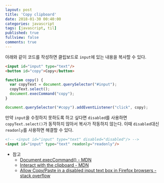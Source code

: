 ```yaml
---
layout: post
title: 'Copy clipboard'
date: 2018-01-30 00:40:00
categories: javascript
tags: [javascript, til]
published: true
fullview: false
comments: true
---
```


아래와 같이 코드를 작성하면 클립보드로 `input`에 있는 내용을 복사할 수 있다.

```html
<input id="input" type="text"/>
<button id="copy">Copy</button>
```

```javascript
function copy() {
  var copyText = document.querySelector("#input");
  copyText.select();
  document.execCommand("copy");
}

document.querySelector("#copy").addEventListener("click", copy);
```

만약 `input`을 수정하지 못하도록 하고 싶다면 `disabled`를 사용하면 `copyText.select()`가 동작하지 않아서 복사가 작동하지 않는다. 이때 `disabled`대신 `readonly`를 사용하면 해결할 수 있다.

```html
<!-- <input id="input" type="text" disabled="disabled"/> -->
<input id="input" type="text" readonly="readonly"/>
```

* 참고
  * [Document.execCommand() - MDN](https://developer.mozilla.org/ko/docs/Web/API/Document/execCommand)
  * [Interact with the clipboard - MDN](https://developer.mozilla.org/en-US/Add-ons/WebExtensions/Interact_with_the_clipboard)
  * [Allow Copy/Paste in a disabled input text box in Firefox browsers - stack overflow](https://stackoverflow.com/questions/8876928/allow-copy-paste-in-a-disabled-input-text-box-in-firefox-browsers)